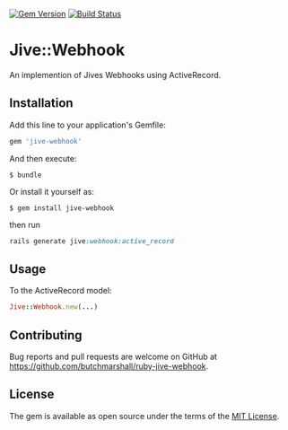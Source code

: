 [![Gem Version](https://badge.fury.io/rb/jive-webhook.svg)](http://badge.fury.io/rb/jive-webhook)
[![Build Status](https://travis-ci.org/butchmarshall/ruby-jive-webhook.svg?branch=master)](https://travis-ci.org/butchmarshall/ruby-jive-webhook)

# Jive::Webhook

An implemention of Jives Webhooks using ActiveRecord.

## Installation

Add this line to your application's Gemfile:

```ruby
gem 'jive-webhook'
```

And then execute:

    $ bundle

Or install it yourself as:

    $ gem install jive-webhook

then run

```ruby
rails generate jive:webhook:active_record
```

## Usage

To the ActiveRecord model:

```ruby
Jive::Webhook.new(...)
```

## Contributing

Bug reports and pull requests are welcome on GitHub at https://github.com/butchmarshall/ruby-jive-webhook.


## License

The gem is available as open source under the terms of the [MIT License](http://opensource.org/licenses/MIT).

